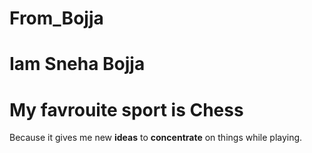 # From_Bojja
# Iam Sneha Bojja
# My favrouite sport is Chess
 Because it gives me new **ideas** to **concentrate** on things while playing.